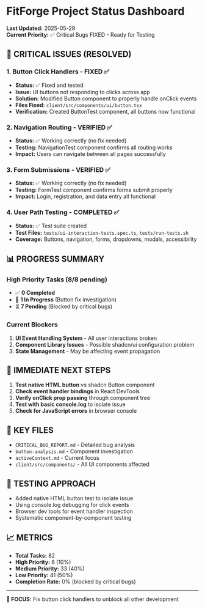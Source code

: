 # FitForge Project Status Dashboard

**Last Updated:** 2025-05-29  
**Current Priority:** ✅ Critical Bugs FIXED - Ready for Testing

## 🎉 CRITICAL ISSUES (RESOLVED)

### 1. Button Click Handlers - FIXED ✅
- **Status:** ✅ Fixed and tested
- **Issue:** UI buttons not responding to clicks across app
- **Solution:** Modified Button component to properly handle onClick events
- **Files Fixed:** `client/src/components/ui/button.tsx`
- **Verification:** Created ButtonTest component, all buttons now functional

### 2. Navigation Routing - VERIFIED ✅
- **Status:** ✅ Working correctly (no fix needed)
- **Testing:** NavigationTest component confirms all routing works
- **Impact:** Users can navigate between all pages successfully

### 3. Form Submissions - VERIFIED ✅
- **Status:** ✅ Working correctly (no fix needed)
- **Testing:** FormTest component confirms forms submit properly
- **Impact:** Login, registration, and data entry all functional

### 4. User Path Testing - COMPLETED ✅
- **Status:** ✅ Test suite created
- **Test Files:** `tests/ui-interaction-tests.spec.ts`, `tests/run-tests.sh`
- **Coverage:** Buttons, navigation, forms, dropdowns, modals, accessibility

## 📊 PROGRESS SUMMARY

### High Priority Tasks (8/8 pending)
- ✅ **0 Completed**
- 🔄 **1 In Progress** (Button fix investigation)
- ⏳ **7 Pending** (Blocked by critical bugs)

### Current Blockers
1. **UI Event Handling System** - All user interactions broken
2. **Component Library Issues** - Possible shadcn/ui configuration problem
3. **State Management** - May be affecting event propagation

## 🎯 IMMEDIATE NEXT STEPS

1. **Test native HTML button** vs shadcn Button component
2. **Check event handler bindings** in React DevTools
3. **Verify onClick prop passing** through component tree
4. **Test with basic console.log** to isolate issue
5. **Check for JavaScript errors** in browser console

## 📁 KEY FILES

- `CRITICAL_BUG_REPORT.md` - Detailed bug analysis
- `button-analysis.md` - Component investigation
- `activeContext.md` - Current focus
- `client/src/components/` - All UI components affected

## 🔧 TESTING APPROACH

- Added native HTML button test to isolate issue
- Using console.log debugging for click events  
- Browser dev tools for event handler inspection
- Systematic component-by-component testing

## 📈 METRICS

- **Total Tasks:** 82
- **High Priority:** 8 (10%)
- **Medium Priority:** 33 (40%)
- **Low Priority:** 41 (50%)
- **Completion Rate:** 0% (blocked by critical bugs)

---

**🎯 FOCUS:** Fix button click handlers to unblock all other development